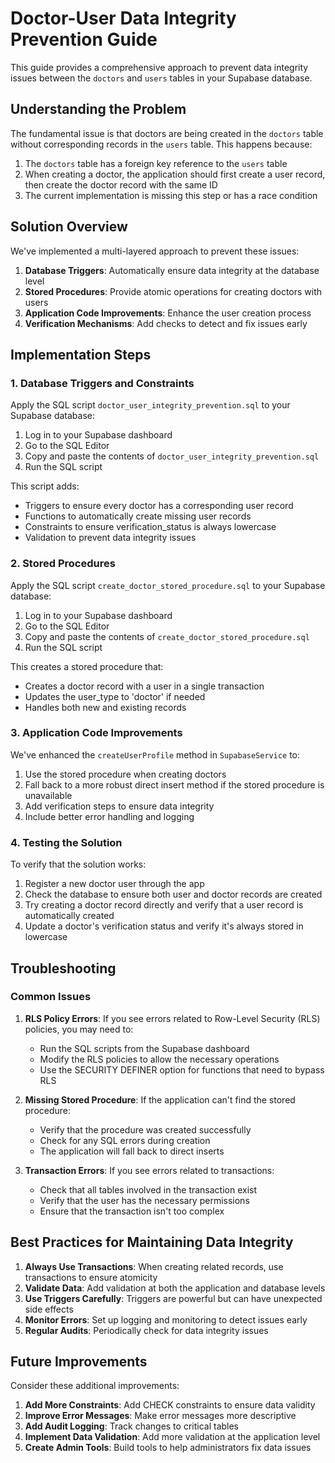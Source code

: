 # Doctor-User Data Integrity Prevention Guide

This guide provides a comprehensive approach to prevent data integrity issues between the `doctors` and `users` tables in your Supabase database.

## Understanding the Problem

The fundamental issue is that doctors are being created in the `doctors` table without corresponding records in the `users` table. This happens because:

1. The `doctors` table has a foreign key reference to the `users` table
2. When creating a doctor, the application should first create a user record, then create the doctor record with the same ID
3. The current implementation is missing this step or has a race condition

## Solution Overview

We've implemented a multi-layered approach to prevent these issues:

1. **Database Triggers**: Automatically ensure data integrity at the database level
2. **Stored Procedures**: Provide atomic operations for creating doctors with users
3. **Application Code Improvements**: Enhance the user creation process
4. **Verification Mechanisms**: Add checks to detect and fix issues early

## Implementation Steps

### 1. Database Triggers and Constraints

Apply the SQL script `doctor_user_integrity_prevention.sql` to your Supabase database:

1. Log in to your Supabase dashboard
2. Go to the SQL Editor
3. Copy and paste the contents of `doctor_user_integrity_prevention.sql`
4. Run the SQL script

This script adds:
- Triggers to ensure every doctor has a corresponding user record
- Functions to automatically create missing user records
- Constraints to ensure verification_status is always lowercase
- Validation to prevent data integrity issues

### 2. Stored Procedures

Apply the SQL script `create_doctor_stored_procedure.sql` to your Supabase database:

1. Log in to your Supabase dashboard
2. Go to the SQL Editor
3. Copy and paste the contents of `create_doctor_stored_procedure.sql`
4. Run the SQL script

This creates a stored procedure that:
- Creates a doctor record with a user in a single transaction
- Updates the user_type to 'doctor' if needed
- Handles both new and existing records

### 3. Application Code Improvements

We've enhanced the `createUserProfile` method in `SupabaseService` to:

1. Use the stored procedure when creating doctors
2. Fall back to a more robust direct insert method if the stored procedure is unavailable
3. Add verification steps to ensure data integrity
4. Include better error handling and logging

### 4. Testing the Solution

To verify that the solution works:

1. Register a new doctor user through the app
2. Check the database to ensure both user and doctor records are created
3. Try creating a doctor record directly and verify that a user record is automatically created
4. Update a doctor's verification status and verify it's always stored in lowercase

## Troubleshooting

### Common Issues

1. **RLS Policy Errors**: If you see errors related to Row-Level Security (RLS) policies, you may need to:
   - Run the SQL scripts from the Supabase dashboard
   - Modify the RLS policies to allow the necessary operations
   - Use the SECURITY DEFINER option for functions that need to bypass RLS

2. **Missing Stored Procedure**: If the application can't find the stored procedure:
   - Verify that the procedure was created successfully
   - Check for any SQL errors during creation
   - The application will fall back to direct inserts

3. **Transaction Errors**: If you see errors related to transactions:
   - Check that all tables involved in the transaction exist
   - Verify that the user has the necessary permissions
   - Ensure that the transaction isn't too complex

## Best Practices for Maintaining Data Integrity

1. **Always Use Transactions**: When creating related records, use transactions to ensure atomicity
2. **Validate Data**: Add validation at both the application and database levels
3. **Use Triggers Carefully**: Triggers are powerful but can have unexpected side effects
4. **Monitor Errors**: Set up logging and monitoring to detect issues early
5. **Regular Audits**: Periodically check for data integrity issues

## Future Improvements

Consider these additional improvements:

1. **Add More Constraints**: Add CHECK constraints to ensure data validity
2. **Improve Error Messages**: Make error messages more descriptive
3. **Add Audit Logging**: Track changes to critical tables
4. **Implement Data Validation**: Add more validation at the application level
5. **Create Admin Tools**: Build tools to help administrators fix data issues
